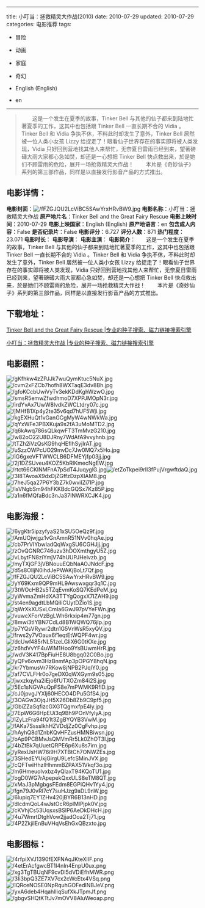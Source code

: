 
---
title: 小叮当：拯救精灵大作战(2010)
date: 2010-07-29
updated: 2010-07-29
categories: 电影推荐
tags:
- 冒险
- 动画
- 家庭
- 奇幻

- English (English)
- en
---


> 　　这是一个发生在夏季的故事，Tinker Bell 与其他的仙子都来到陆地忙著夏季的工作，这其中也包括跟 Tinker Bell 一直长期不合的 Vidia 。Tinker Bell 和 Vidia 争执不休，不料此时却发生了意外，Tinker Bell 居然被一位人类小女孩 Lizzy 给捉走了！眼看仙子世界存在的事实即将被人类发现，Vidia 只好回到营地找其他人来帮忙，无奈夏日雷雨已经到来，望著磅礡大雨大家都心急如焚，却还是一心想把 Tinker Bell 快点救出来，於是她们不顾雷雨的危险，展开一场抢救精灵大作战！ 　　本片是《奇妙仙子》系列的第三部作品，同样是以直接发行影音产品的方式推出。

## **电影详情**：

**电影封面**：<img src="https://image.tmdb.org/t/p/w200/fFZGJQU2LcViBC5SAwYrxHRvBW9.jpg" alt="/fFZGJQU2LcViBC5SAwYrxHRvBW9.jpg" title="/fFZGJQU2LcViBC5SAwYrxHRvBW9.jpg">
**电影名称**：小叮当：拯救精灵大作战
**原产地片名**：Tinker Bell and the Great Fairy Rescue
**电影上映时间**：2010-07-29
**电影上映国家**：English (English)
**原产地语言**：en
**包含成人内容**：False
**是否纪录片**：False
**电影评分**：6.727
**评分人数**：871
**热门程度**：23.071
**电影时长**：
**电影导演**：
**电影主演**：
**电影简介**：　　这是一个发生在夏季的故事，Tinker Bell 与其他的仙子都来到陆地忙著夏季的工作，这其中也包括跟 Tinker Bell 一直长期不合的 Vidia 。Tinker Bell 和 Vidia 争执不休，不料此时却发生了意外，Tinker Bell 居然被一位人类小女孩 Lizzy 给捉走了！眼看仙子世界存在的事实即将被人类发现，Vidia 只好回到营地找其他人来帮忙，无奈夏日雷雨已经到来，望著磅礡大雨大家都心急如焚，却还是一心想把 Tinker Bell 快点救出来，於是她们不顾雷雨的危险，展开一场抢救精灵大作战！ 　　本片是《奇妙仙子》系列的第三部作品，同样是以直接发行影音产品的方式推出。

## **下载地址**：
[Tinker Bell and the Great Fairy Rescue |专业的种子搜索、磁力链接搜索引擎](https://movie.amd794.com:2083/?search=Tinker%20Bell%20and%20the%20Great%20Fairy%20Rescue&ordering=&mode=match_phrase&page_size=10&page=1)

[小叮当：拯救精灵大作战 |专业的种子搜索、磁力链接搜索引擎](https://movie.amd794.com:2083/?search=%E5%B0%8F%E5%8F%AE%E5%BD%93%EF%BC%9A%E6%8B%AF%E6%95%91%E7%B2%BE%E7%81%B5%E5%A4%A7%E4%BD%9C%E6%88%98&ordering=&mode=match_phrase&page_size=10&page=1)
 

## **电影剧照**：
<img src="https://image.tmdb.org/t/p/original/gKfhkw4zZPJJk7wuQymKtuc5NuX.jpg" alt="/gKfhkw4zZPJJk7wuQymKtuc5NuX.jpg" title="/gKfhkw4zZPJJk7wuQymKtuc5NuX.jpg"><img src="https://image.tmdb.org/t/p/original/cvm2xFZCb7hofh8WXTaqE3dv8Bh.jpg" alt="/cvm2xFZCb7hofh8WXTaqE3dv8Bh.jpg" title="/cvm2xFZCb7hofh8WXTaqE3dv8Bh.jpg"><img src="https://image.tmdb.org/t/p/original/gfoKCcbUwiVyTv3ekKDdKghWzwO.jpg" alt="/gfoKCcbUwiVyTv3ekKDdKghWzwO.jpg" title="/gfoKCcbUwiVyTv3ekKDdKghWzwO.jpg"><img src="https://image.tmdb.org/t/p/original/smsR5emwZfwdhmoD7XPPJMOpN3r.jpg" alt="/smsR5emwZfwdhmoD7XPPJMOpN3r.jpg" title="/smsR5emwZfwdhmoD7XPPJMOpN3r.jpg"><img src="https://image.tmdb.org/t/p/original/irdYvAx7UwW8lvdkZWCLtdry07c.jpg" alt="/irdYvAx7UwW8lvdkZWCLtdry07c.jpg" title="/irdYvAx7UwW8lvdkZWCLtdry07c.jpg"><img src="https://image.tmdb.org/t/p/original/jMHfB1Xp4y2te35v6qd7hUF5Wji.jpg" alt="/jMHfB1Xp4y2te35v6qd7hUF5Wji.jpg" title="/jMHfB1Xp4y2te35v6qd7hUF5Wji.jpg"><img src="https://image.tmdb.org/t/p/original/kgEXHuQt1vGanGCgMyW4wNWkWa.jpg" alt="/kgEXHuQt1vGanGCgMyW4wNWkWa.jpg" title="/kgEXHuQt1vGanGCgMyW4wNWkWa.jpg"><img src="https://image.tmdb.org/t/p/original/qYxWFe3PBXKuja9s2fA3uMoMTD2.jpg" alt="/qYxWFe3PBXKuja9s2fA3uMoMTD2.jpg" title="/qYxWFe3PBXKuja9s2fA3uMoMTD2.jpg"><img src="https://image.tmdb.org/t/p/original/q6kAwq786sQLkqwFT3TmMvzG210.jpg" alt="/q6kAwq786sQLkqwFT3TmMvzG210.jpg" title="/q6kAwq786sQLkqwFT3TmMvzG210.jpg"><img src="https://image.tmdb.org/t/p/original/w82oO22U8DJRny7WdAfA9vvyhnb.jpg" alt="/w82oO22U8DJRny7WdAfA9vvyhnb.jpg" title="/w82oO22U8DJRny7WdAfA9vvyhnb.jpg"><img src="https://image.tmdb.org/t/p/original/tTZh2iVzQsKG9hqHEflhSyjIrAT.jpg" alt="/tTZh2iVzQsKG9hqHEflhSyjIrAT.jpg" title="/tTZh2iVzQsKG9hqHEflhSyjIrAT.jpg"><img src="https://image.tmdb.org/t/p/original/uSzzOWPcUO29mvDc7Jw0MQ7x5Ho.jpg" alt="/uSzzOWPcUO29mvDc7Jw0MQ7x5Ho.jpg" title="/uSzzOWPcUO29mvDc7Jw0MQ7x5Ho.jpg"><img src="https://image.tmdb.org/t/p/original/iG6gxeVFTWWCLB6DFMEYjfp03jj.jpg" alt="/iG6gxeVFTWWCLB6DFMEYjfp03jj.jpg" title="/iG6gxeVFTWWCLB6DFMEYjfp03jj.jpg"><img src="https://image.tmdb.org/t/p/original/2j1DZSUveu4KOZ5KbRlKmecNgEW.jpg" alt="/2j1DZSUveu4KOZ5KbRlKmecNgEW.jpg" title="/2j1DZSUveu4KOZ5KbRlKmecNgEW.jpg"><img src="https://image.tmdb.org/t/p/original/rtct66CKlNMFnA7pSdT4JuqyglG.jpg" alt="/rtct66CKlNMFnA7pSdT4JuqyglG.jpg" title="/rtct66CKlNMFnA7pSdT4JuqyglG.jpg"><img src="https://image.tmdb.org/t/p/original/etZoTkpei9rlI3fPujVrgwftdaQ.jpg" alt="/etZoTkpei9rlI3fPujVrgwftdaQ.jpg" title="/etZoTkpei9rlI3fPujVrgwftdaQ.jpg"><img src="https://image.tmdb.org/t/p/original/3I8TAvoaX9dxDjZGffzDzpXIAM8.jpg" alt="/3I8TAvoaX9dxDjZGffzDzpXIAM8.jpg" title="/3I8TAvoaX9dxDjZGffzDzpXIAM8.jpg"><img src="https://image.tmdb.org/t/p/original/7heJ5qa27P6Y3bZ7k0wviIZi7IP.jpg" alt="/7heJ5qa27P6Y3bZ7k0wviIZi7IP.jpg" title="/7heJ5qa27P6Y3bZ7k0wviIZi7IP.jpg"><img src="https://image.tmdb.org/t/p/original/isVNgbSm94hFKKBdcGQSx7Kz85P.jpg" alt="/isVNgbSm94hFKKBdcGQSx7Kz85P.jpg" title="/isVNgbSm94hFKKBdcGQSx7Kz85P.jpg"><img src="https://image.tmdb.org/t/p/original/a1n6fMQfaBdc3nJa37INWRXCJK4.jpg" alt="/a1n6fMQfaBdc3nJa37INWRXCJK4.jpg" title="/a1n6fMQfaBdc3nJa37INWRXCJK4.jpg">

## **电影海报**：
<img src="https://image.tmdb.org/t/p/original/6ygKtr5ipzyfyaS21xSU5OeQz9f.jpg" alt="/6ygKtr5ipzyfyaS21xSU5OeQz9f.jpg" title="/6ygKtr5ipzyfyaS21xSU5OeQz9f.jpg"><img src="https://image.tmdb.org/t/p/original/AmUOjwjgz1vGnAmnR51NVv0hqAe.jpg" alt="/AmUOjwjgz1vGnAmnR51NVv0hqAe.jpg" title="/AmUOjwjgz1vGnAmnR51NVv0hqAe.jpg"><img src="https://image.tmdb.org/t/p/original/cb7PrVIYbwIadQqWxgSU6CGHJjj.jpg" alt="/cb7PrVIYbwIadQqWxgSU6CGHJjj.jpg" title="/cb7PrVIYbwIadQqWxgSU6CGHJjj.jpg"><img src="https://image.tmdb.org/t/p/original/zOvQGNRC746uzv3hDOXmthgyU5Z.jpg" alt="/zOvQGNRC746uzv3hDOXmthgyU5Z.jpg" title="/zOvQGNRC746uzv3hDOXmthgyU5Z.jpg"><img src="https://image.tmdb.org/t/p/original/vLbytFN8ziYmjV74hUUPJHelvzb.jpg" alt="/vLbytFN8ziYmjV74hUUPJHelvzb.jpg" title="/vLbytFN8ziYmjV74hUUPJHelvzb.jpg"><img src="https://image.tmdb.org/t/p/original/myTXjGF3jVBNouuEQbNaAOJNdcF.jpg" alt="/myTXjGF3jVBNouuEQbNaAOJNdcF.jpg" title="/myTXjGF3jVBNouuEQbNaAOJNdcF.jpg"><img src="https://image.tmdb.org/t/p/original/d5s8OlIjN0ihdJePWAKjBoLt7Qf.jpg" alt="/d5s8OlIjN0ihdJePWAKjBoLt7Qf.jpg" title="/d5s8OlIjN0ihdJePWAKjBoLt7Qf.jpg"><img src="https://image.tmdb.org/t/p/original/fFZGJQU2LcViBC5SAwYrxHRvBW9.jpg" alt="/fFZGJQU2LcViBC5SAwYrxHRvBW9.jpg" title="/fFZGJQU2LcViBC5SAwYrxHRvBW9.jpg"><img src="https://image.tmdb.org/t/p/original/yY69Kxm9QP9mHL9Awswxgqr3q1C.jpg" alt="/yY69Kxm9QP9mHL9Awswxgqr3q1C.jpg" title="/yY69Kxm9QP9mHL9Awswxgqr3q1C.jpg"><img src="https://image.tmdb.org/t/p/original/3tWOcHB2s5TZqEvmKoSQ7KEdPeM.jpg" alt="/3tWOcHB2s5TZqEvmKoSQ7KEdPeM.jpg" title="/3tWOcHB2s5TZqEvmKoSQ7KEdPeM.jpg"><img src="https://image.tmdb.org/t/p/original/yWvmaZmHdXA3TTYgQogxX7IZAH9.jpg" alt="/yWvmaZmHdXA3TTYgQogxX7IZAH9.jpg" title="/yWvmaZmHdXA3TTYgQogxX7IZAH9.jpg"><img src="https://image.tmdb.org/t/p/original/st4en9agdtLbMQiIiCUytDZio1S.jpg" alt="/st4en9agdtLbMQiIiCUytDZio1S.jpg" title="/st4en9agdtLbMQiIiCUytDZio1S.jpg"><img src="https://image.tmdb.org/t/p/original/qWrXkXUSxLCmIa6GwJ97pVYeFWn.jpg" alt="/qWrXkXUSxLCmIa6GwJ97pVYeFWn.jpg" title="/qWrXkXUSxLCmIa6GwJ97pVYeFWn.jpg"><img src="https://image.tmdb.org/t/p/original/vuwcXForVzBgLWh6rkxip4m77gn.jpg" alt="/vuwcXForVzBgLWh6rkxip4m77gn.jpg" title="/vuwcXForVzBgLWh6rkxip4m77gn.jpg"><img src="https://image.tmdb.org/t/p/original/8mwi3tIYBN7CdLd8B1WQWQ76jlp.jpg" alt="/8mwi3tIYBN7CdLd8B1WQWQ76jlp.jpg" title="/8mwi3tIYBN7CdLd8B1WQWQ76jlp.jpg"><img src="https://image.tmdb.org/t/p/original/p7YQsVRywr2dtn1G5VnWsR5xyQV.jpg" alt="/p7YQsVRywr2dtn1G5VnWsR5xyQV.jpg" title="/p7YQsVRywr2dtn1G5VnWsR5xyQV.jpg"><img src="https://image.tmdb.org/t/p/original/frws2y7VOaux6f1eqtEtWQPF4wr.jpg" alt="/frws2y7VOaux6f1eqtEtWQPF4wr.jpg" title="/frws2y7VOaux6f1eqtEtWQPF4wr.jpg"><img src="https://image.tmdb.org/t/p/original/dcUwf485rNL51zeLGliX6G0tKXe.jpg" alt="/dcUwf485rNL51zeLGliX6G0tKXe.jpg" title="/dcUwf485rNL51zeLGliX6G0tKXe.jpg"><img src="https://image.tmdb.org/t/p/original/z6hdVvYF4uWlM1Hoo9YsBUwmHrR.jpg" alt="/z6hdVvYF4uWlM1Hoo9YsBUwmHrR.jpg" title="/z6hdVvYF4uWlM1Hoo9YsBUwmHrR.jpg"><img src="https://image.tmdb.org/t/p/original/wdV3K417BpFiuHE8U8bgq02C0Bo.jpg" alt="/wdV3K417BpFiuHE8U8bgq02C0Bo.jpg" title="/wdV3K417BpFiuHE8U8bgq02C0Bo.jpg"><img src="https://image.tmdb.org/t/p/original/yQFv6ovm3HzBnmfAp3pOPGY8hqN.jpg" alt="/yQFv6ovm3HzBnmfAp3pOPGY8hqN.jpg" title="/yQFv6ovm3HzBnmfAp3pOPGY8hqN.jpg"><img src="https://image.tmdb.org/t/p/original/kr7YbmusVr7RKow8jNPB2PJqlY0.jpg" alt="/kr7YbmusVr7RKow8jNPB2PJqlY0.jpg" title="/kr7YbmusVr7RKow8jNPB2PJqlY0.jpg"><img src="https://image.tmdb.org/t/p/original/af7CVLFHr0o7geDX0qWXGym9s05.jpg" alt="/af7CVLFHr0o7geDX0qWXGym9s05.jpg" title="/af7CVLFHr0o7geDX0qWXGym9s05.jpg"><img src="https://image.tmdb.org/t/p/original/jwxzkqyha2iEjo6fUTXOZm84i2S.jpg" alt="/jwxzkqyha2iEjo6fUTXOZm84i2S.jpg" title="/jwxzkqyha2iEjo6fUTXOZm84i2S.jpg"><img src="https://image.tmdb.org/t/p/original/5Ec1sNGVAuQpFS8e7mPWMK9RflD.jpg" alt="/5Ec1sNGVAuQpFS8e7mPWMK9RflD.jpg" title="/5Ec1sNGVAuQpFS8e7mPWMK9RflD.jpg"><img src="https://image.tmdb.org/t/p/original/cJ0jpvgJYXlj60HECO4DPu5GfS4.jpg" alt="/cJ0jpvgJYXlj60HECO4DPu5GfS4.jpg" title="/cJ0jpvgJYXlj60HECO4DPu5GfS4.jpg"><img src="https://image.tmdb.org/t/p/original/3OAGw3OjqJH5X26Db8Zb9C9pf5.jpg" alt="/3OAGw3OjqJH5X26Db8Zb9C9pf5.jpg" title="/3OAGw3OjqJH5X26Db8Zb9C9pf5.jpg"><img src="https://image.tmdb.org/t/p/original/GbiZZaSqfizcGXGTQgmxfpE4ly.jpg" alt="/GbiZZaSqfizcGXGTQgmxfpE4ly.jpg" title="/GbiZZaSqfizcGXGTQgmxfpE4ly.jpg"><img src="https://image.tmdb.org/t/p/original/7EpW6G6HpEUi3q9Bh9POnVfylyA.jpg" alt="/7EpW6G6HpEUi3q9Bh9POnVfylyA.jpg" title="/7EpW6G6HpEUi3q9Bh9POnVfylyA.jpg"><img src="https://image.tmdb.org/t/p/original/lZyLzFra94fQ1t3ZgBYQYB3VwM.jpg" alt="/lZyLzFra94fQ1t3ZgBYQYB3VwM.jpg" title="/lZyLzFra94fQ1t3ZgBYQYB3VwM.jpg"><img src="https://image.tmdb.org/t/p/original/fAKa7SssslkhHZVDdjZz0CgFvhp.jpg" alt="/fAKa7SssslkhHZVDdjZz0CgFvhp.jpg" title="/fAKa7SssslkhHZVDdjZz0CgFvhp.jpg"><img src="https://image.tmdb.org/t/p/original/hAyhQ8d1ZnbKQvHFZusHMNBiwsn.jpg" alt="/hAyhQ8d1ZnbKQvHFZusHMNBiwsn.jpg" title="/hAyhQ8d1ZnbKQvHFZusHMNBiwsn.jpg"><img src="https://image.tmdb.org/t/p/original/oAp9PCBMvJsQMVmRr5Lk0ZhOT3I.jpg" alt="/oAp9PCBMvJsQMVmRr5Lk0ZhOT3I.jpg" title="/oAp9PCBMvJsQMVmRr5Lk0ZhOT3I.jpg"><img src="https://image.tmdb.org/t/p/original/4bZtBk7qUuetQRPE6p6Xu8s7irn.jpg" alt="/4bZtBk7qUuetQRPE6p6Xu8s7irn.jpg" title="/4bZtBk7qUuetQRPE6p6Xu8s7irn.jpg"><img src="https://image.tmdb.org/t/p/original/yRexUsHW76i9H7XTBtCh7ONWZEs.jpg" alt="/yRexUsHW76i9H7XTBtCh7ONWZEs.jpg" title="/yRexUsHW76i9H7XTBtCh7ONWZEs.jpg"><img src="https://image.tmdb.org/t/p/original/3SHedEYUkjGirgU9LefcSMinJVX.jpg" alt="/3SHedEYUkjGirgU9LefcSMinJVX.jpg" title="/3SHedEYUkjGirgU9LefcSMinJVX.jpg"><img src="https://image.tmdb.org/t/p/original/cQFTwiHhzIHhmmBZPAX51Vkqf3o.jpg" alt="/cQFTwiHhzIHhmmBZPAX51Vkqf3o.jpg" title="/cQFTwiHhzIHhmmBZPAX51Vkqf3o.jpg"><img src="https://image.tmdb.org/t/p/original/m6Hmeuolvxbz4yQlaxT94KQoTU1.jpg" alt="/m6Hmeuolvxbz4yQlaxT94KQoTU1.jpg" title="/m6Hmeuolvxbz4yQlaxT94KQoTU1.jpg"><img src="https://image.tmdb.org/t/p/original/ogD0WG7rApepekQxxULS8eTM8QT.jpg" alt="/ogD0WG7rApepekQxxULS8eTM8QT.jpg" title="/ogD0WG7rApepekQxxULS8eTM8QT.jpg"><img src="https://image.tmdb.org/t/p/original/xMaJ3pMgbgsFEdm8EGPiQHv1Yy4.jpg" alt="/xMaJ3pMgbgsFEdm8EGPiQHv1Yy4.jpg" title="/xMaJ3pMgbgsFEdm8EGPiQHv1Yy4.jpg"><img src="https://image.tmdb.org/t/p/original/fgn79J0vRI7cY7suHJzg9aDL9nW.jpg" alt="/fgn79J0vRI7cY7suHJzg9aDL9nW.jpg" title="/fgn79J0vRI7cY7suHJzg9aDL9nW.jpg"><img src="https://image.tmdb.org/t/p/original/6lupiq7EY1ZHv420jBYR6B13nHD.jpg" alt="/6lupiq7EY1ZHv420jBYR6B13nHD.jpg" title="/6lupiq7EY1ZHv420jBYR6B13nHD.jpg"><img src="https://image.tmdb.org/t/p/original/dlcdmQoL4wJstOcR6plMlPjpk0V.jpg" alt="/dlcdmQoL4wJstOcR6plMlPjpk0V.jpg" title="/dlcdmQoL4wJstOcR6plMlPjpk0V.jpg"><img src="https://image.tmdb.org/t/p/original/cKVhjCs53UqsxsBSIP6AeDkDHcH.jpg" alt="/cKVhjCs53UqsxsBSIP6AeDkDHcH.jpg" title="/cKVhjCs53UqsxsBSIP6AeDkDHcH.jpg"><img src="https://image.tmdb.org/t/p/original/4u7WmrtDtghVow2jjadOoa2Tj71.jpg" alt="/4u7WmrtDtghVow2jjadOoa2Tj71.jpg" title="/4u7WmrtDtghVow2jjadOoa2Tj71.jpg"><img src="https://image.tmdb.org/t/p/original/4P2ZkjilEnBuVHqVsEhGxQBzxto.jpg" alt="/4P2ZkjilEnBuVHqVsEhGxQBzxto.jpg" title="/4P2ZkjilEnBuVHqVsEhGxQBzxto.jpg">

## **电影图标**：
<img src="https://image.tmdb.org/t/p/original/4rfpiXVJ1390fEXFNAqJKteXlIF.png" alt="/4rfpiXVJ1390fEXFNAqJKteXlIF.png" title="/4rfpiXVJ1390fEXFNAqJKteXlIF.png"><img src="https://image.tmdb.org/t/p/original/4etErAcfgwcBT1l4nIn4EnpU0ux.png" alt="/4etErAcfgwcBT1l4nIn4EnpU0ux.png" title="/4etErAcfgwcBT1l4nIn4EnpU0ux.png"><img src="https://image.tmdb.org/t/p/original/xg3TgTBUqNF9cvDl5dVDiEfhMWR.png" alt="/xg3TgTBUqNF9cvDl5dVDiEfhMWR.png" title="/xg3TgTBUqNF9cvDl5dVDiEfhMWR.png"><img src="https://image.tmdb.org/t/p/original/3Ii3bpQ3ZE7XV7cx2cWcEtx4VSq.png" alt="/3Ii3bpQ3ZE7XV7cx2cWcEtx4VSq.png" title="/3Ii3bpQ3ZE7XV7cx2cWcEtx4VSq.png"><img src="https://image.tmdb.org/t/p/original/lQRceNOSE0NpRquhGOFedINBJeV.png" alt="/lQRceNOSE0NpRquhGOFedINBJeV.png" title="/lQRceNOSE0NpRquhGOFedINBJeV.png"><img src="https://image.tmdb.org/t/p/original/yxA6deb4HqahlIiqSufXkJTpmJf.png" alt="/yxA6deb4HqahlIiqSufXkJTpmJf.png" title="/yxA6deb4HqahlIiqSufXkJTpmJf.png"><img src="https://image.tmdb.org/t/p/original/gbgvSHQtKTtJv7mOVV8AIuWeoap.png" alt="/gbgvSHQtKTtJv7mOVV8AIuWeoap.png" title="/gbgvSHQtKTtJv7mOVV8AIuWeoap.png">
